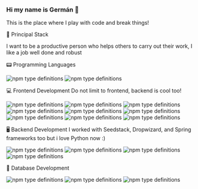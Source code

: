 ### Hi my name is Germán 👋

This is the place where I play with code and break things!

🚀 Principal Stack

I want to be a productive person who helps others to carry out their work, I like a job well done and robust


📟 Programming Languages


<img alt="npm type definitions" src="https://img.shields.io/npm/types/typescript">
<img alt="npm type definitions" src="https://img.shields.io/static/v1?label=Python&message=Python&color=purple">

💻 Frontend Development
Do not limit to frontend, backend is cool too!

<img alt="npm type definitions" src="https://img.shields.io/static/v1?label=HTML5&message=HTML5&color=green">
<img alt="npm type definitions" src="https://img.shields.io/static/v1?label=CSS3&message=CSS3&color=red">
<img alt="npm type definitions" src="https://img.shields.io/static/v1?label=SASS&message=SASS&color=blue">
<img alt="npm type definitions" src="https://img.shields.io/static/v1?label=RxJS&message=RxJS&color=gray">
<img alt="npm type definitions" src="https://img.shields.io/static/v1?label=NodeJS&message=NodeJS&color=black">
<img alt="npm type definitions" src="https://img.shields.io/static/v1?label=JQUERY&message=JQUERY&color=blue">
<img alt="npm type definitions" src="https://img.shields.io/npm/types/typescript">
<img alt="npm type definitions" src="https://img.shields.io/static/v1?label=Angular&message=Angular&color=purple">
<img alt="npm type definitions" src="https://img.shields.io/static/v1?label=Ionic&message=Ionic&color=yellow">


🖥️ Backend Development
I worked with Seedstack, Dropwizard, and Spring frameworks too but i love Python now :)

<img alt="npm type definitions" src="https://img.shields.io/static/v1?label=Django&message=Django&color=white">

<img alt="npm type definitions" src="https://img.shields.io/static/v1?label=DjangoREST&message=DjangoREST&color=blue">

<img alt="npm type definitions" src="https://img.shields.io/static/v1?label=Python&message=Python&color=yellow">

<img alt="npm type definitions" src="https://img.shields.io/static/v1?label=Express.js&message=Express.js&color=red">


🔋 Database Development

<img alt="npm type definitions" src="https://img.shields.io/static/v1?label=Postgres&message=Postgres&color=blue">
<img alt="npm type definitions" src="https://img.shields.io/static/v1?label=MariaDB&message=MariaDB&color=white">
<img alt="npm type definitions" src="https://img.shields.io/static/v1?label=SQLite&message=SQLite&color=red">

